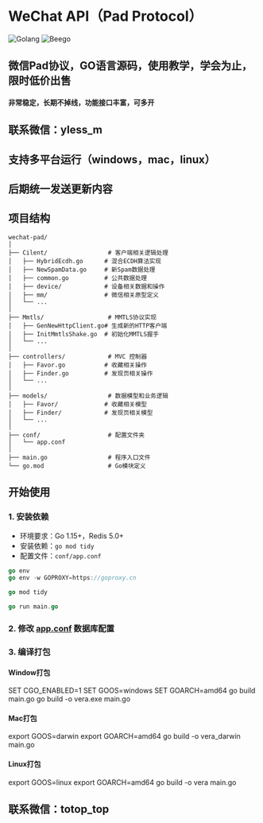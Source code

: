 # WeChat API（Pad Protocol）

![Golang](https://img.shields.io/badge/language-Golang-blue.svg)
![Beego](https://img.shields.io/badge/framework-Beego-green.svg)

## 微信Pad协议，GO语言源码，使用教学，学会为止，限时低价出售
#### 非常稳定，长期不掉线，功能接口丰富，可多开

## 联系微信：yless_m
## 支持多平台运行（windows，mac，linux）
## 后期统一发送更新内容

## 项目结构

```
wechat-pad/
│
├── Cilent/                 # 客户端相关逻辑处理
│   ├── HybridEcdh.go      # 混合ECDH算法实现
│   ├── NewSpamData.go     # 新Spam数据处理
│   ├── common.go          # 公共数据处理
│   ├── device/            # 设备相关数据和操作
│   ├── mm/                # 微信相关原型定义
│   └── ...
│
├── Mmtls/                  # MMTLS协议实现
│   ├── GenNewHttpClient.go# 生成新的HTTP客户端
│   ├── InitMmtlsShake.go  # 初始化MMTLS握手
│   └── ...
│
├── controllers/            # MVC 控制器
│   ├── Favor.go           # 收藏相关操作
│   ├── Finder.go          # 发现页相关操作
│   └── ...
│
├── models/                 # 数据模型和业务逻辑
│   ├── Favor/             # 收藏相关模型
│   ├── Finder/            # 发现页相关模型
│   └── ...
│
├── conf/                   # 配置文件夹
│   └── app.conf
│
├── main.go                 # 程序入口文件
└── go.mod                  # Go模块定义
```


## 开始使用

### 1. 安装依赖

- 环境要求：Go 1.15+，Redis 5.0+
- 安装依赖：`go mod tidy`
- 配置文件：`conf/app.conf`
```go
go env
go env -w GOPROXY=https://goproxy.cn

go mod tidy

go run main.go
```
### 2. 修改 [app.conf](conf%2Fapp.conf) 数据库配置

### 3. 编译打包
#### Window打包
SET CGO_ENABLED=1
SET GOOS=windows
SET GOARCH=amd64
go build main.go
go build -o vera.exe main.go

#### Mac打包
export GOOS=darwin
export GOARCH=amd64 
go build -o vera_darwin main.go

#### Linux打包
export GOOS=linux
export GOARCH=amd64
go build -o vera main.go


## 联系微信：totop_top

